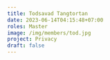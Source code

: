 ```yaml
---
title: Todsavad Tangtortan
date: 2023-06-14T04:15:48+07:00
roles: Master
image: /img/members/tod.jpg
project: Privacy
draft: false
---
```


